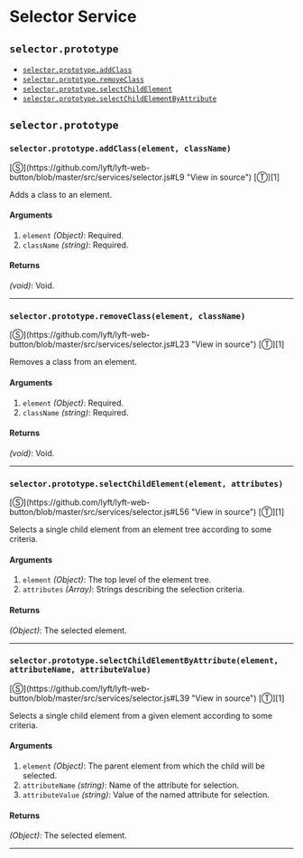 # Selector Service

<!-- div class="toc-container" -->

<!-- div -->

## `selector.prototype`
* <a href="#selectorprototypeaddclasselement-classname">`selector.prototype.addClass`</a>
* <a href="#selectorprototyperemoveclasselement-classname">`selector.prototype.removeClass`</a>
* <a href="#selectorprototypeselectchildelementelement-attributes">`selector.prototype.selectChildElement`</a>
* <a href="#selectorprototypeselectchildelementbyattributeelement-attributename-attributevalue">`selector.prototype.selectChildElementByAttribute`</a>

<!-- /div -->

<!-- /div -->

<!-- div class="doc-container" -->

<!-- div -->

## `selector.prototype`

<!-- div -->

<h3 id="selectorprototypeaddclasselement-classname"><code>selector.prototype.addClass(element, className)</code></h3>
[&#x24C8;](https://github.com/lyft/lyft-web-button/blob/master/src/services/selector.js#L9 "View in source") [&#x24C9;][1]

Adds a class to an element.

#### Arguments
1. `element` *(Object)*: Required.
2. `className` *(string)*: Required.

#### Returns
*(void)*: Void.

---

<!-- /div -->

<!-- div -->

<h3 id="selectorprototyperemoveclasselement-classname"><code>selector.prototype.removeClass(element, className)</code></h3>
[&#x24C8;](https://github.com/lyft/lyft-web-button/blob/master/src/services/selector.js#L23 "View in source") [&#x24C9;][1]

Removes a class from an element.

#### Arguments
1. `element` *(Object)*: Required.
2. `className` *(string)*: Required.

#### Returns
*(void)*: Void.

---

<!-- /div -->

<!-- div -->

<h3 id="selectorprototypeselectchildelementelement-attributes"><code>selector.prototype.selectChildElement(element, attributes)</code></h3>
[&#x24C8;](https://github.com/lyft/lyft-web-button/blob/master/src/services/selector.js#L56 "View in source") [&#x24C9;][1]

Selects a single child element from an element tree according to some criteria.

#### Arguments
1. `element` *(Object)*: The top level of the element tree.
2. `attributes` *(Array)*: Strings describing the selection criteria.

#### Returns
*(Object)*: The selected element.

---

<!-- /div -->

<!-- div -->

<h3 id="selectorprototypeselectchildelementbyattributeelement-attributename-attributevalue"><code>selector.prototype.selectChildElementByAttribute(element, attributeName, attributeValue)</code></h3>
[&#x24C8;](https://github.com/lyft/lyft-web-button/blob/master/src/services/selector.js#L39 "View in source") [&#x24C9;][1]

Selects a single child element from a given element according to some criteria.

#### Arguments
1. `element` *(Object)*: The parent element from which the child will be selected.
2. `attributeName` *(string)*: Name of the attribute for selection.
3. `attributeValue` *(string)*: Value of the named attribute for selection.

#### Returns
*(Object)*: The selected element.

---

<!-- /div -->

<!-- /div -->

<!-- /div -->

 [1]: #selector.prototype "Jump back to the TOC."
